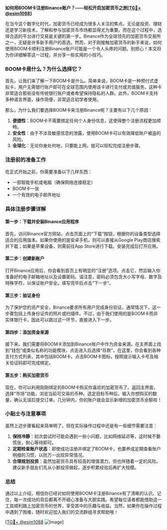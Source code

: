 **如何用BOOM卡注册Binance账户？——轻松开启加密货币之旅[[TG💪+ @esim1088](https://t.me/s/esim1088)]**

在当今这个数字化时代，加密货币已经成为很多人关注的焦点。无论是投资、理财还是学习新技术，了解和参与加密货币市场都显得尤为重要。而在这个过程中，选择合适的平台进行交易是关键的第一步。Binance作为全球领先的加密货币交易所之一，无疑是许多新手用户的首选。然而，对于刚接触加密货币的新手来说，如何使用BOOM卡顺利注册Binance账户可能是一个令人头疼的问题。别担心！本文将为你详细解答这一过程，并分享一些实用的小技巧。

### BOOM卡是什么？为什么选择它？

首先，让我们来了解一下BOOM卡是什么。简单来说，BOOM卡是一种预付式虚拟卡，用户无需银行账户即可在全球范围内使用该卡进行支付或充值服务。这种卡非常适合那些没有传统银行账户或者希望保持隐私的人群。此外，BOOM卡支持多种语言界面，操作简便，非常适合初学者使用。

那么，为什么我们要选择BOOM卡来注册Binance呢？主要有以下几个原因：

1. **便捷性**：BOOM卡不需要绑定任何个人身份信息，这使得整个注册流程更加顺畅。
2. **安全性**：由于不涉及敏感信息的泄露，使用BOOM卡可以有效降低账户被盗的风险。
3. **全球化**：无论你身处何地，只要能上网，就可以轻松完成注册步骤。

### 注册前的准备工作

在正式开始之前，你需要准备以下几样东西：
- 一部智能手机或电脑（确保网络连接稳定）
- BOOM卡一张
- 一个有效的电子邮件地址

### 具体注册步骤详解

#### 第一步：下载并安装Binance应用程序
首先，访问Binance官方网站，点击页面上的“下载”按钮，根据你的设备类型选择适合的应用版本。如果你使用的是安卓手机，则可以直接从Google Play商店搜索并下载；如果是苹果设备，则需前往App Store进行下载。安装完成后打开应用。

#### 第二步：创建新账户
打开Binance应用后，你会看到首页上有明显的“注册”选项。点击它，然后输入你准备好的电子邮箱地址以及设置密码。请注意，密码必须包含大小写字母、数字及特殊字符，以保证账户安全。填写完毕后点击“下一步”。

#### 第三步：验证身份
为了保护您的资产安全，Binance要求所有用户完成身份验证。通常情况下，这一步骤包括上传身份证件的照片或扫描件。不过，由于我们使用的是BOOM卡而非实体银行卡，因此可以跳过这一环节，直接进入下一步。

#### 第四步：添加资金来源
接下来，我们需要将BOOM卡添加到Binance账户中作为资金来源。在主界面上找到“钱包”或类似名称的功能模块，点击进入后选择“存款”。在这里，你会看到各种支付方式列表，其中包括BOOM卡。点击BOOM卡图标，按照提示输入卡号及相关验证码即可完成绑定。

#### 第五步：购买加密货币
现在，你可以利用刚刚绑定的BOOM卡购买你喜欢的加密货币了。返回主界面，选择“市场”功能，浏览当前可交易的币种。选定目标币种后，输入你想购买的数量，确认无误后提交订单。几分钟内，你的账户就会显示新增的加密货币余额啦！

### 小贴士与注意事项

虽然上述步骤看起来简单明了，但在实际操作过程中还是有一些细节需要注意：

1. **保持冷静**：初次尝试时可能会遇到一些小问题，比如网络延迟等，这时候不要慌张，耐心等待即可。
2. **定期检查账户状态**：即使成功注册并绑定了BOOM卡，也要养成定期查看账户明细的习惯，以防万一出现异常情况。
3. **合理规划投资**：虽然加密货币具有较高的增值潜力，但也伴随着一定的风险。建议新手朋友们先从小额投资做起，逐步积累经验后再扩大规模。

### 总结

通过以上介绍，相信你已经对如何使用BOOM卡注册Binance有了清晰的认识。记住，每一次成功的背后都离不开细心准备与大胆实践。希望每位读者都能借助这一工具顺利踏上加密货币的世界，享受其中的乐趣与收益。当然，如果你在操作过程中遇到了困难，随时欢迎加入我们的交流群组寻求帮助哦！

[[TG💪+ @esim1088](https://t.me/s/esim1088) ![Image](https://i.postimg.cc/4NQfJmqS/Snipaste-2025-05-13-00-14-12.png)]